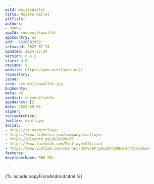 ```yaml
---
wsId: mojitoWallet
title: Mojito wallet
altTitle: 
authors:
- danny
appId: com.mojitowallet
appCountry: us
idd: '1620691992'
released: 2022-07-15
updated: 2024-12-24
version: 0.4.2
stars: 4.6
reviews: 9
website: https://www.mintlayer.org/
repository: 
issue: 
icon: com.mojitowallet.jpg
bugbounty: 
meta: ok
verdict: nonverifiable
appHashes: []
date: 2023-09-06
signer: 
reviewArchive: 
twitter: mintlayer
social:
- https://t.me/mintlayer
- https://www.linkedin.com/company/mintlayer
- https://discord.gg/gkZ4h8McBT
- https://www.facebook.com/MintlayerOfficial
- https://www.youtube.com/channel/UCVVpaPry8xZS47pPBmS4rnA/videos
features: 
developerName: RBB SRL

---
```


{% include copyFromAndroid.html %}